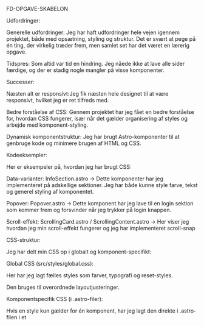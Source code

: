 FD-OPGAVE-SKABELON


Udfordringer:

Generelle udfordringer: Jeg har haft udfordringer hele vejen igennem projektet, både med opsætning, styling og struktur. Det er svært at pege på én ting, der virkelig træder frem, men samlet set har det været en lærerig opgave. 

Tidspres: Som altid var tid en hindring. Jeg nåede ikke at lave alle sider færdige, og der er stadig nogle mangler på visse komponenter.


Successer:

Næsten alt er responsivt:Jeg fik næsten hele designet til at være responsivt, hvilket jeg er ret tilfreds med.

Bedre forståelse af CSS: Gennem projektet har jeg fået en bedre forståelse for, hvordan CSS fungerer, især når det gælder organisering af styles og arbejde med komponent-styling.

Dynamisk komponentstruktur: Jeg har brugt Astro-komponenter til at genbruge kode og minimere brugen af HTML og CSS.


Kodeeksempler:

Her er eksempeler på, hvordan jeg har brugt CSS:

Data-varianter: InfoSection.astro -> Dette komponenter har jeg implementeret på adskellige sektioner. Jeg har både kunne style farve, tekst og generel styling af komponentet. 

Popover: Popover.astro -> Dette komponent har jeg lave til en login sektion som kommer frem og forsvinder når jeg trykker på login knappen. 

Scroll-effekt: ScrollingCard.astro / ScrollingContent.astro -> Her viser jeg hvordan jeg min scroll-effekt fungerer og jeg har implementeret scroll-snap


CSS-struktur:

Jeg har delt min CSS op i globalt og komponent-specifikt:

Global CSS (src/styles/global.css):

Her har jeg lagt fælles styles som farver, typografi og reset-styles.

Den bruges til overordnede layoutjusteringer.

Komponentspecifik CSS (i .astro-filer):

Hvis en style kun gælder for én komponent, har jeg lagt den direkte i .astro-filen i et <style>-tag.

På den måde påvirker det ikke resten af siden.